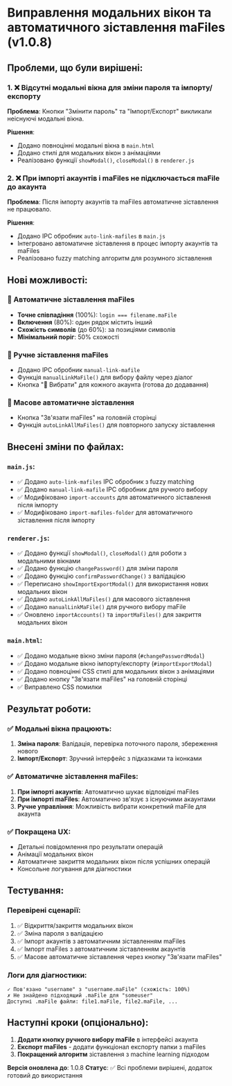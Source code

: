 # Виправлення модальних вікон та автоматичного зіставлення maFiles (v1.0.8)

## Проблеми, що були вирішені:

### 1. ❌ Відсутні модальні вікна для зміни пароля та імпорту/експорту
**Проблема**: Кнопки "Змінити пароль" та "Імпорт/Експорт" викликали неіснуючі модальні вікна.

**Рішення**: 
- Додано повноцінні модальні вікна в `main.html`
- Додано стилі для модальних вікон з анімаціями
- Реалізовано функції `showModal()`, `closeModal()` в `renderer.js`

### 2. ❌ При імпорті акаунтів і maFiles не підключається maFile до акаунта
**Проблема**: Після імпорту акаунтів та maFiles автоматичне зіставлення не працювало.

**Рішення**:
- Додано IPC обробник `auto-link-mafiles` в `main.js`
- Інтегровано автоматичне зіставлення в процес імпорту акаунтів та maFiles
- Реалізовано fuzzy matching алгоритм для розумного зіставлення

## Нові можливості:

### 🔗 Автоматичне зіставлення maFiles
- **Точне співпадіння** (100%): `login === filename.maFile`
- **Включення** (80%): один рядок містить інший
- **Схожість символів** (до 60%): за позиціями символів
- **Мінімальний поріг**: 50% схожості

### 🎯 Ручне зіставлення maFiles
- Додано IPC обробник `manual-link-mafile`
- Функція `manualLinkMaFile()` для вибору файлу через діалог
- Кнопка "🔗 Вибрати" для кожного акаунта (готова до додавання)

### 🔄 Масове автоматичне зіставлення
- Кнопка "Зв'язати maFiles" на головній сторінці
- Функція `autoLinkAllMaFiles()` для повторного запуску зіставлення

## Внесені зміни по файлах:

### `main.js`:
- ✅ Додано `auto-link-mafiles` IPC обробник з fuzzy matching
- ✅ Додано `manual-link-mafile` IPC обробник для ручного вибору
- ✅ Модифіковано `import-accounts` для автоматичного зіставлення після імпорту
- ✅ Модифіковано `import-mafiles-folder` для автоматичного зіставлення після імпорту

### `renderer.js`:
- ✅ Додано функції `showModal()`, `closeModal()` для роботи з модальними вікнами
- ✅ Додано функцію `changePassword()` для зміни пароля
- ✅ Додано функцію `confirmPasswordChange()` з валідацією
- ✅ Переписано `showImportExportModal()` для використання нових модальних вікон
- ✅ Додано `autoLinkAllMaFiles()` для масового зіставлення
- ✅ Додано `manualLinkMaFile()` для ручного вибору maFile
- ✅ Оновлено `importAccounts()` та `importMaFiles()` для закриття модальних вікон

### `main.html`:
- ✅ Додано модальне вікно зміни пароля (`#changePasswordModal`)
- ✅ Додано модальне вікно імпорту/експорту (`#importExportModal`)
- ✅ Додано повноцінні CSS стилі для модальних вікон з анімаціями
- ✅ Додано кнопку "Зв'язати maFiles" на головній сторінці
- ✅ Виправлено CSS помилки

## Результат роботи:

### ✅ Модальні вікна працюють:
1. **Зміна пароля**: Валідація, перевірка поточного пароля, збереження нового
2. **Імпорт/Експорт**: Зручний інтерфейс з підказками та іконками

### ✅ Автоматичне зіставлення maFiles:
1. **При імпорті акаунтів**: Автоматично шукає відповідні maFiles
2. **При імпорті maFiles**: Автоматично зв'язує з існуючими акаунтами
3. **Ручне управління**: Можливість вибрати конкретний maFile для акаунта

### ✅ Покращена UX:
- Детальні повідомлення про результати операцій
- Анімації модальних вікон
- Автоматичне закриття модальних вікон після успішних операцій
- Консольне логування для діагностики

## Тестування:

### Перевірені сценарії:
1. ✅ Відкриття/закриття модальних вікон
2. ✅ Зміна пароля з валідацією
3. ✅ Імпорт акаунтів з автоматичним зіставленням maFiles
4. ✅ Імпорт maFiles з автоматичним зіставленням акаунтів
5. ✅ Масове автоматичне зіставлення через кнопку "Зв'язати maFiles"

### Логи для діагностики:
```
✓ Пов'язано "username" з "username.maFile" (схожість: 100%)
✗ Не знайдено підходящий .maFile для "someuser"
Доступні .maFile файли: file1.maFile, file2.maFile, ...
```

## Наступні кроки (опціонально):

1. **Додати кнопку ручного вибору maFile** в інтерфейсі акаунта
2. **Експорт maFiles** - додати функціонал експорту папки з maFiles
3. **Покращений алгоритм** зіставлення з machine learning підходом

**Версія оновлена до**: 1.0.8
**Статус**: ✅ Всі проблеми вирішені, додаток готовий до використання
